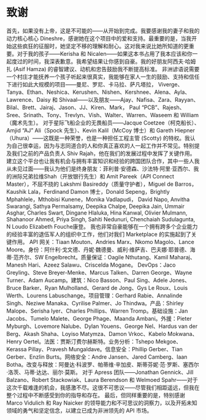 # 致谢
首先，如果没有上帝，这是不可能的——从开始到完成。我要感谢我的妻子和我的动力核心核心 Dineshre，感谢她在这个项目中的爱和支持。最重要的是，当我开始这些疯狂的征服时，她坚定不移的理解和耐心。这对我来说比她所知道的更重要。对于我的孩子——Kerisha 和 Nicalen——如果这本书占用了我本应该和你一起度过的时间，我深表歉意。我希望结果让你感到自豪。我的好朋友阿西夫·哈姆扎 (Asif Hamza) 的睿智建议、动机和忠告鼓励我不断提高标准。
非洲谚语说需要一个村庄才能抚养一个孩子听起来很真实，我能够在家人一生的鼓励、支持和信任下进行如此大规模的项目——曼尼、罗尼、卡马拉、萨凡塔拉， Viverge、Tanya、Ethan、Neshica、Kerushen、Nishen、Kershnee、Alena、Ayla、Lawrence、Daisy 和 Shivaal——以及朋友——Ajay、Nafisa、Zara、Rayyan、Bilal、Brett、Jairaj、Jason、JJ、Kiren、Mark， Paul “PCB”、Rajesh、Sree、Srinath、Tony、Trevlyn、Vish、Walter、Warren、Waseem 和 William（魔术先生）。
对于星际飞船企业的无畏船员——Jacque Coetzee（柯克船长）、Amjid “AJ” Ali（Spock 先生）、Kevin Kalil（McCoy 博士）和 Gareth Hiepner（Uhura）——这既是一种荣誉，也是一种担任工程主管 (Scotty) 的特权。我认为自己很幸运，因为与志同道合的人和你真正喜欢的人一起工作并不常见。特别提及我们之前的产品负责人 Shiv Rajah，他在我们的发展过程中发挥了关键作用。
建立这个平台也让我有机会与拥有丰富知识和经验的跨国团队合作，其中一些人我从未见过面——我认为他们是终身朋友：菲利普·安德森、沙法特·阿里·亚西尔、我的洲际兄弟拉维Shah（开放银行先生）和 Amit Pareek（API Connect Master），不屈不挠的 Lakshmi Basireddy（质量守护者），Miguel de Barros，Kaushik Lala，Ferdinand Damon 博士，Donald Sepeng，Brightly Mphahlele，Mthobisi Kunene，Monika Vadlapudi， David Napo, Anvitha Swarangi, Sathya Permalsamy, Deepika Chalpe, Deepika Jain, Ummair Asghar, Charles Swart, Dingane Hlaluka, Hina Kanwal, Olivier Mulmann, Shahanoor Ahmed, Priya Singh, Sahiti Nedunuri, Chenchaiah Sudulagunta, N Loudo Elizabeth Fouche康登。
我也非常自豪能够在一个拥有跨多个企业能力的经验丰富的退伍军人的组织中工作，他们对我们 Marketplace 的实施起到了关键作用。 API 网关：Tiaan Mouton、Andries Marx、Nkomo Magolo、Lance Moore。身份：阿什利·戈文德、丹妮·魏德曼、威利·维萨吉、巴夫娜·耶普德、海蒂·范齐尔、SW Engelbrecht。质量保证：Oagile Nthutang、Kamil Maharaj、Manesh Hari、Azeez Salawu、Criscelda Mogane。 DevOps：Jaco Greyling、Steve Breyer-Menke、Marcus Talken、Darren George、Wayne Turner、Adam Aucamp。建筑：Nico Basson、Paul Sing、Adele Jones、Bruce Barker、Ryan Mulholland、Gerard de Jong、Gys Le Roux、Louis Werth、Lourens Labuschange。项目管理：Gerhard Rabie、Annalinde Singh、Neziwe Manaka、Cyrilise Palmer、Jo Thindwa。产品：Shirley Malope、Serisha Iyer、Charles Phillips、Warren Tromp。基础设施：Jan Jacobs、Tumelo Malete、George Phage、Maanda Ambani。外援：Pieter Myburgh、Lovemore Nalube、Dylan Youens、George Nel、Hardus van der Berg、Akash Shaha、Loyiso Matymza、Damon Vrkoc、Kabelo Mokwana、Henry Oertel。法医：贾斯汀费尔赫斯特。业务分析：Tshepo Mekgoe、Kerassa Pillay、Pravesh Mungaldave。信息安全：Phillip Gerber、Tian Gerber、Enzlin Burts。网络安全：Andre Jansen、Jared Camberg、Iaan Botha。改变与释放：阿曼达·科波罗、帕蒂维·辛加皮、斯蒂芬妮·范·罗斯、塞西尔·洛茨、马蒂·达达、丽尔·莫斯。
对于 Apress 团队——Jonathan Gennick、Jill Balzano、Robert Stackowiak、Laura Berendson 和 Welmoed Spahr——对于这次千载难逢的机会，我感激不尽。这很不可思议——尽管我们相距遥远，但我在整个过程中不断感受到你的指导和存在。
最后，但同样重要的是，特别感谢 Marco Vidulich 和 Ray Naicker 的领导能力和不可思议的洞察力，以及开拓未知领域的勇气和坚定信念，以建立已成为非洲领先的 API 市场。